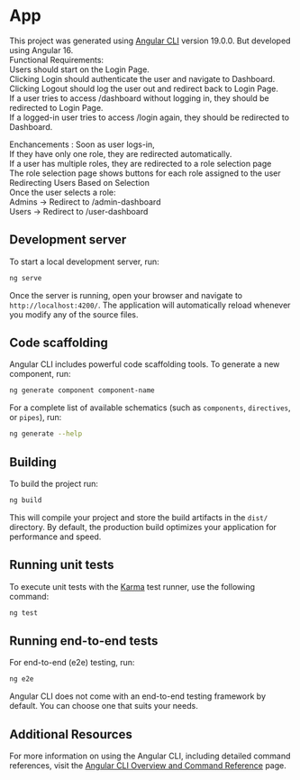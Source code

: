 # App

This project was generated using [Angular CLI](https://github.com/angular/angular-cli) version 19.0.0. But developed using Angular 16.<br>
Functional Requirements:<br>
Users should start on the Login Page.<br>
Clicking Login should authenticate the user and navigate to Dashboard.<br>
Clicking Logout should log the user out and redirect back to Login Page.<br>
If a user tries to access /dashboard without logging in, they should be redirected to Login Page.<br>
If a logged-in user tries to access /login again, they should be redirected to Dashboard.<br>

Enchancements :
Soon as user logs-in,<br>
If they have only one role, they are redirected automatically.<br>
If a user has multiple roles, they are redirected to a role selection page<br>
The role selection page shows buttons for each role assigned to the user<br>
Redirecting Users Based on Selection<br>
Once the user selects a role:<br>
Admins → Redirect to /admin-dashboard<br>
Users → Redirect to /user-dashboard<br>

## Development server

To start a local development server, run:

```bash
ng serve
```

Once the server is running, open your browser and navigate to `http://localhost:4200/`. The application will automatically reload whenever you modify any of the source files.

## Code scaffolding

Angular CLI includes powerful code scaffolding tools. To generate a new component, run:

```bash
ng generate component component-name
```

For a complete list of available schematics (such as `components`, `directives`, or `pipes`), run:

```bash
ng generate --help
```

## Building

To build the project run:

```bash
ng build
```

This will compile your project and store the build artifacts in the `dist/` directory. By default, the production build optimizes your application for performance and speed.

## Running unit tests

To execute unit tests with the [Karma](https://karma-runner.github.io) test runner, use the following command:

```bash
ng test
```

## Running end-to-end tests

For end-to-end (e2e) testing, run:

```bash
ng e2e
```

Angular CLI does not come with an end-to-end testing framework by default. You can choose one that suits your needs.

## Additional Resources

For more information on using the Angular CLI, including detailed command references, visit the [Angular CLI Overview and Command Reference](https://angular.dev/tools/cli) page.
